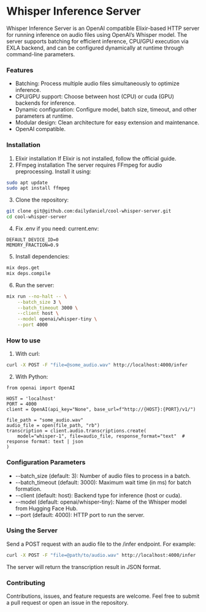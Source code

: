 # Whisper Inference Server

Whisper Inference Server is an OpenAI compatible Elixir-based HTTP server for running inference on audio files using OpenAI’s Whisper model. The server supports batching for efficient inference, CPU/GPU execution via EXLA backend, and can be configured dynamically at runtime through command-line parameters.

### Features
- Batching: Process multiple audio files simultaneously to optimize inference.
- CPU/GPU support: Choose between host (CPU) or cuda (GPU) backends for inference.
- Dynamic configuration: Configure model, batch size, timeout, and other parameters at runtime.
- Modular design: Clean architecture for easy extension and maintenance.
- OpenAI compatible.

### Installation
1.	Elixir installation
If Elixir is not installed, follow the official guide.
2.	FFmpeg installation
The server requires FFmpeg for audio preprocessing. Install it using:
```bash
sudo apt update
sudo apt install ffmpeg
```
3. Clone the repository:
```bash
git clone git@github.com:dailydaniel/cool-whisper-server.git
cd cool-whisper-server
```
4. Fix .env if you need:
current.env:
```raw_text
DEFAULT_DEVICE_ID=0
MEMORY_FRACTION=0.9
```
5. Install dependencies:
```bash
mix deps.get
mix deps.compile
```
6. Run the server:
```bash
mix run --no-halt -- \
    --batch_size 3 \
    --batch_timeout 3000 \
    --client host \
    --model openai/whisper-tiny \
    --port 4000
```
### How to use
1. With curl:
```bash
curl -X POST -F "file=@some_audio.wav" http://localhost:4000/infer
```
2. With Python:
```python3
from openai import OpenAI

HOST = 'localhost'
PORT = 4000
client = OpenAI(api_key="None", base_url=f"http://{HOST}:{PORT}/v1/")

file_path = "some_audio.wav"
audio_file = open(file_path, "rb")
transcription = client.audio.transcriptions.create(
    model="whisper-1", file=audio_file, response_format="text"  # response format: text | json
)
```
### Configuration Parameters
- --batch_size (default: 3): Number of audio files to process in a batch.
- --batch_timeout (default: 3000): Maximum wait time (in ms) for batch formation.
- --client (default: host): Backend type for inference (host or cuda).
- --model (default: openai/whisper-tiny): Name of the Whisper model from Hugging Face Hub.
- --port (default: 4000): HTTP port to run the server.
### Using the Server
Send a POST request with an audio file to the /infer endpoint. For example:
```bash
curl -X POST -F "file=@path/to/audio.wav" http://localhost:4000/infer
```
The server will return the transcription result in JSON format.
### Contributing
Contributions, issues, and feature requests are welcome. Feel free to submit a pull request or open an issue in the repository.
